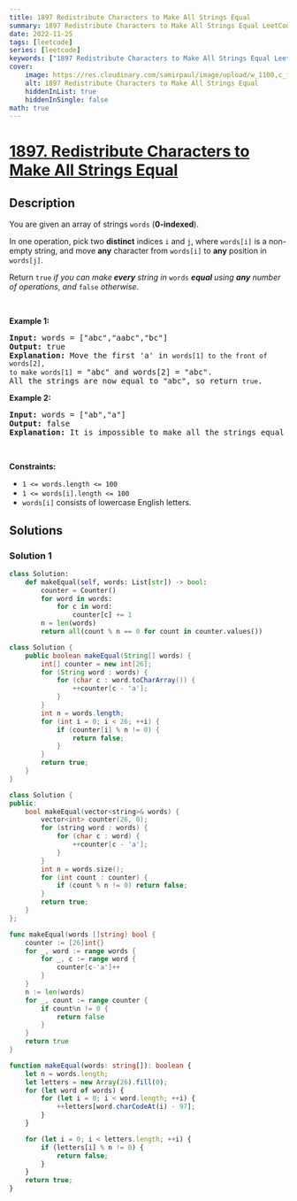 ```yaml
---
title: 1897 Redistribute Characters to Make All Strings Equal
summary: 1897 Redistribute Characters to Make All Strings Equal LeetCode Solution Explained
date: 2022-11-25
tags: [leetcode]
series: [leetcode]
keywords: ["1897 Redistribute Characters to Make All Strings Equal LeetCode Solution Explained in all languages", "1897 Redistribute Characters to Make All Strings Equal", "LeetCode", "leetcode solution in Python3 C++ Java Go PHP Ruby Swift TypeScript Rust C# JavaScript C", "GeeksforGeeks", "InterviewBit", "Coding Ninjas", "HackerRank", "HackerEarth", "CodeChef", "TopCoder", "AlgoExpert", "freeCodeCamp", "Codeforces", "GitHub", "AtCoder", "Samir Paul"]
cover:
    image: https://res.cloudinary.com/samirpaul/image/upload/w_1100,c_fit,co_rgb:FFFFFF,l_text:Arial_75_bold:1897 Redistribute Characters to Make All Strings Equal - Solution Explained/problem-solving.webp
    alt: 1897 Redistribute Characters to Make All Strings Equal
    hiddenInList: true
    hiddenInSingle: false
math: true
---
```



# [1897. Redistribute Characters to Make All Strings Equal](https://leetcode.com/problems/redistribute-characters-to-make-all-strings-equal)


## Description

<p>You are given an array of strings <code>words</code> (<strong>0-indexed</strong>).</p>

<p>In one operation, pick two <strong>distinct</strong> indices <code>i</code> and <code>j</code>, where <code>words[i]</code> is a non-empty string, and move <strong>any</strong> character from <code>words[i]</code> to <strong>any</strong> position in <code>words[j]</code>.</p>

<p>Return <code>true</code> <em>if you can make<strong> every</strong> string in </em><code>words</code><em> <strong>equal </strong>using <strong>any</strong> number of operations</em>,<em> and </em><code>false</code> <em>otherwise</em>.</p>

<p>&nbsp;</p>
<p><strong class="example">Example 1:</strong></p>

<pre>
<strong>Input:</strong> words = [&quot;abc&quot;,&quot;aabc&quot;,&quot;bc&quot;]
<strong>Output:</strong> true
<strong>Explanation:</strong> Move the first &#39;a&#39; in <code>words[1] to the front of words[2],
to make </code><code>words[1]</code> = &quot;abc&quot; and words[2] = &quot;abc&quot;.
All the strings are now equal to &quot;abc&quot;, so return <code>true</code>.
</pre>

<p><strong class="example">Example 2:</strong></p>

<pre>
<strong>Input:</strong> words = [&quot;ab&quot;,&quot;a&quot;]
<strong>Output:</strong> false
<strong>Explanation:</strong> It is impossible to make all the strings equal using the operation.
</pre>

<p>&nbsp;</p>
<p><strong>Constraints:</strong></p>

<ul>
	<li><code>1 &lt;= words.length &lt;= 100</code></li>
	<li><code>1 &lt;= words[i].length &lt;= 100</code></li>
	<li><code>words[i]</code> consists of lowercase English letters.</li>
</ul>

## Solutions

### Solution 1

<!-- tabs:start -->

```python
class Solution:
    def makeEqual(self, words: List[str]) -> bool:
        counter = Counter()
        for word in words:
            for c in word:
                counter[c] += 1
        n = len(words)
        return all(count % n == 0 for count in counter.values())
```

```java
class Solution {
    public boolean makeEqual(String[] words) {
        int[] counter = new int[26];
        for (String word : words) {
            for (char c : word.toCharArray()) {
                ++counter[c - 'a'];
            }
        }
        int n = words.length;
        for (int i = 0; i < 26; ++i) {
            if (counter[i] % n != 0) {
                return false;
            }
        }
        return true;
    }
}
```

```cpp
class Solution {
public:
    bool makeEqual(vector<string>& words) {
        vector<int> counter(26, 0);
        for (string word : words) {
            for (char c : word) {
                ++counter[c - 'a'];
            }
        }
        int n = words.size();
        for (int count : counter) {
            if (count % n != 0) return false;
        }
        return true;
    }
};
```

```go
func makeEqual(words []string) bool {
	counter := [26]int{}
	for _, word := range words {
		for _, c := range word {
			counter[c-'a']++
		}
	}
	n := len(words)
	for _, count := range counter {
		if count%n != 0 {
			return false
		}
	}
	return true
}
```

```ts
function makeEqual(words: string[]): boolean {
    let n = words.length;
    let letters = new Array(26).fill(0);
    for (let word of words) {
        for (let i = 0; i < word.length; ++i) {
            ++letters[word.charCodeAt(i) - 97];
        }
    }

    for (let i = 0; i < letters.length; ++i) {
        if (letters[i] % n != 0) {
            return false;
        }
    }
    return true;
}
```

<!-- tabs:end -->

<!-- end -->
